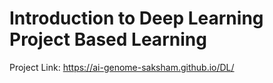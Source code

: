 # Introduction to Deep Learning Project Based Learning

Project Link: https://ai-genome-saksham.github.io/DL/
